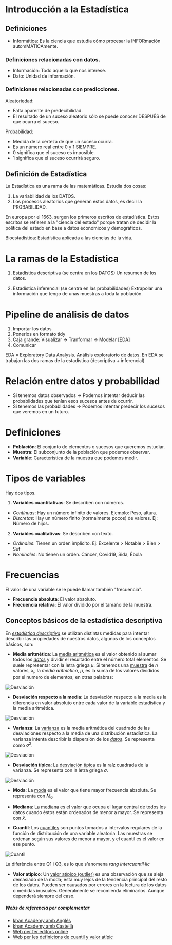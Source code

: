 
# Introducción a la Estadística

## Definiciones

- Informática: Es la ciencia que estudia cómo procesar la INFORmación automMÁTICAmente.

### Definiciones relacionadas con datos.
- Información: Todo aquello que nos interese.
- Dato: Unidad de información.

### Definiciones relacionadas con predicciones.
Aleatoriedad:
- Falta aparente de predecibilidad.
- El resultado de un suceso aleatorio sólo se puede conocer DESPUÉS de que ocurra el suceso.

Probabilidad:
- Medida de la certeza de que un suceso ocurra.
- Es un número real entre 0 y 1 SIEMPRE.
- 0 significa que el suceso es imposible.
- 1 significa que el suceso ocurrirá seguro.


## Definición de Estadística

La Estadística es una rama de las matemáticas.
Estudia dos cosas:
1. La variabilidad de los DATOS.
2. Los procesos aleatorios que generan estos datos, es decir la PROBABILIDAD.

En europa por el 1663, surgen los primeros escritos de estadística.
Estos escritos se refieren a la "ciencia del estado" porque tratan de decidir la política del estado en base a datos económicos y demográficos.

Bioestadística: Estadística aplicada a las ciencias de la vida.



# La ramas de la Estadística

1. Estadística descriptiva (se centra en los DATOS)
Un resumen de los datos.

2. Estadística inferencial (se centra en las probabilidades)
Extrapolar una información que tengo de unas muestras a toda la población.



# Pipeline de análisis de datos

1. Importar los datos
2. Ponerlos en formato tidy
3. Caja grande: Visualizar -> Tranformar -> Modelar   [EDA]
4. Comunicar

EDA = Exploratory Data Analysis. Análisis exploratorio de datos.
En EDA se trabajan las dos ramas de la estadística (descriptiva + inferencial)


# Relación entre datos y probabilidad

- Si tenemos datos observados -> Podemos intentar deducir las probablidades que tenían esos sucesos antes de ocurrir.
- Si tenemos las probablidades -> Podemos intentar predecir los sucesos que veremos en un futuro.



# Definiciones

- **Población**: El conjunto de elementos o sucesos que queremos estudiar.
- **Muestra**: El subconjunto de la población que podemos observar.
- **Variable**: Característica de la muestra que podemos medir.



# Tipos de variables

Hay dos tipos.

1. **Variables cuantitativas**: Se describen con números.
  - *Contínuas*: Hay un número infinito de valores. Ejemplo: Peso, altura.
  - *Discretas*: Hay un número finito (normalmente pocos) de valores. Ej: Número de hijos.

2. **Variables cualitativas**: Se describen con texto.
  - *Ordinales*: Tienen un orden implícito. Ej: Excelente > Notable > Bien > Suf
  - *Nominales*: No tienen un orden. Cáncer, Covid19, Sida, Ébola




# Frecuencias

El valor de una variable se le puede llamar también "frecuencia".

- **Frecuencia absoluta**: El valor absoluto.
- **Frecuencia relativa**: El valor dividido por el tamaño de la muestra.



## Conceptos básicos de la estadística descriptiva

En *[estadística descriptiva](https://es.wikipedia.org/wiki/Estad%C3%ADstica_descriptiva)* se utilizan distintas medidas para intentar describir las propiedades de nuestros datos, algunos de los conceptos básicos, son:

* **Media aritmética**: La [media aritmética](https://es.wikipedia.org/wiki/Media_aritm%C3%A9tica) es el valor obtenido al sumar todos los *[datos](https://es.wikipedia.org/wiki/Dato)* y dividir el resultado entre el número total elementos. Se suele representar con la letra griega $\mu$. Si tenemos una [muestra](https://es.wikipedia.org/wiki/Muestra_estad%C3%ADstica) de $n$ valores, $x_i$, la *media aritmética*, $\mu$, es la suma de los valores divididos por el numero de elementos; en otras palabras:

![Desviación](aritmetica.png "Desviación media")


* **Desviación respecto a la media**: La desviación respecto a la media es la diferencia en valor absoluto entre cada valor de la variable estadística y la media aritmética.

![Desviación](desviacionmedia.png "Desviación respecto la media")


* **Varianza**: La [varianza](https://es.wikipedia.org/wiki/Varianza) es la media aritmética del cuadrado de las desviaciones respecto a la media de una distribución estadística. La varianza intenta describir la dispersión de los *[datos](https://es.wikipedia.org/wiki/Dato)*. Se representa como $\sigma^2$. 

![Desviación](varianza.png "Varianza")


* **Desviación típica**: La [desviación típica](https://es.wikipedia.org/wiki/Desviaci%C3%B3n_t%C3%ADpica) es la raíz cuadrada de la varianza. Se representa con la letra griega $\sigma$.

![Desviación](tipica.png "Desviación típica")


* **Moda**: La <a href="https://es.wikipedia.org/wiki/Moda_(estad%C3%ADstica)">moda</a> es el valor que tiene mayor frecuencia absoluta. Se representa con $M_0$


* **Mediana**: La <a href="https://es.wikipedia.org/wiki/Mediana_(estad%C3%ADstica)">mediana</a> es el valor que ocupa el lugar central de todos los datos cuando éstos están ordenados de menor a mayor. Se representa con $\widetilde{x}$.


* **Cuantil**: Los [cuantiles](https://es.wikipedia.org/wiki/Cuantil) son puntos tomados a intervalos regulares de la función de distribución de una variable aleatoria. Las muestras se ordenan según sus valores de menor a mayor, y el cuantil es el valor en ese punto.

![Cuantil](Cuantil.jpg "Cuantil 25%")

La diferència entre Q1 i Q3, es lo que s'anomena *rang intercuantíl·lic*

* **Valor atípico**: Un [valor atípico (outlier)](https://en.wikipedia.org/wiki/Outlier) es una observación que se aleja demasiado de la moda; esta muy lejos de la tendencia principal del resto de los datos. Pueden ser causados por errores en la lectura de los datos o medidas inusuales. Generalmente se recomienda eliminarlos.
Aunque dependerà siempre del caso.

##### Webs de referencia per complementar 

- [khan Academy amb Anglés](https://www.khanacademy.org/math/statistics-probability "khan Academy amb anglés")
- [khan Academy amb Castellà](https://es.khanacademy.org/math/statistics-probability "khan Academy amb castella")
- [Web per fer editors online](https://editor.codecogs.com/ "Web per fer editors online")
- [Web per les definicions de cuantil y valor atípic](https://towardsdatascience.com/tagged/box-plot "Web per les definicions de cuantil y valor atípic")

```python

```
